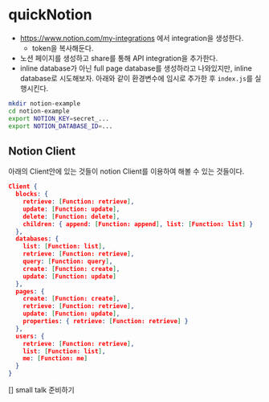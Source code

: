 # quickNotion
- https://www.notion.com/my-integrations 에서 integration을 생성한다. 
  - token을 복사해둔다. 
- 노션 페이지를 생성하고 share를 통해 API integration을 추가한다. 
- inline database가 아닌 full page database를 생성하라고 나와있지만, inline database로 시도해보자. 
아래와 같이 환경변수에 임시로 추가한 후 `index.js`를 실행시킨다. 
```bash
mkdir notion-example
cd notion-example
export NOTION_KEY=secret_...
export NOTION_DATABASE_ID=...
```
## Notion Client
아래의 Client안에 있는 것들이 notion Client를 이용하여 해볼 수 있는 것들이다. 
```json
Client {
  blocks: {
    retrieve: [Function: retrieve],
    update: [Function: update],
    delete: [Function: delete],
    children: { append: [Function: append], list: [Function: list] }
  },
  databases: {
    list: [Function: list],
    retrieve: [Function: retrieve],
    query: [Function: query],
    create: [Function: create],
    update: [Function: update]
  },
  pages: {
    create: [Function: create],
    retrieve: [Function: retrieve],
    update: [Function: update],
    properties: { retrieve: [Function: retrieve] }
  },
  users: {
    retrieve: [Function: retrieve],
    list: [Function: list],
    me: [Function: me]
  }
}
```
[] small talk 준비하기 
